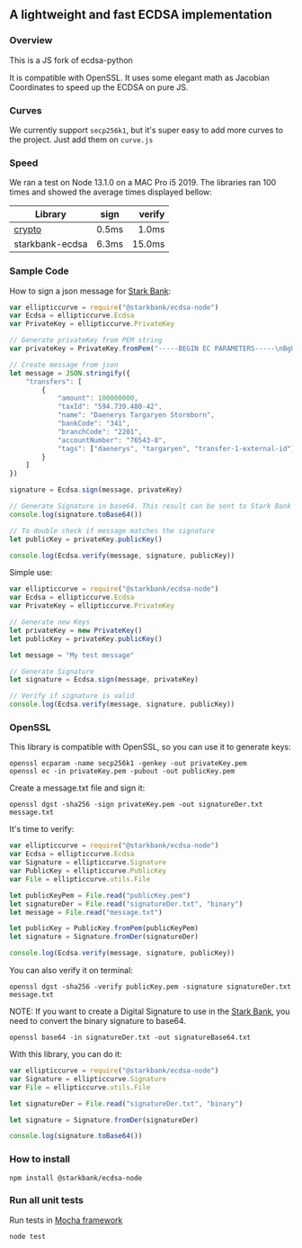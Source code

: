 ## A lightweight and fast ECDSA implementation

### Overview

This is a JS fork of ecdsa-python

It is compatible with OpenSSL.
It uses some elegant math as Jacobian Coordinates to speed up the ECDSA on pure JS.

### Curves

We currently support `secp256k1`, but it's super easy to add more curves to the project. Just add them on `curve.js`

### Speed

We ran a test on Node 13.1.0 on a MAC Pro i5 2019. The libraries ran 100 times and showed the average times displayed bellow:

| Library            | sign          | verify  |
| ------------------ |:-------------:| -------:|
| [crypto]           |     0.5ms     |  1.0ms  |
| starkbank-ecdsa    |     6.3ms     | 15.0ms  |


### Sample Code

How to sign a json message for [Stark Bank]:

```js
var ellipticcurve = require("@starkbank/ecdsa-node")
var Ecdsa = ellipticcurve.Ecdsa
var PrivateKey = ellipticcurve.PrivateKey

// Generate privateKey from PEM string
var privateKey = PrivateKey.fromPem("-----BEGIN EC PARAMETERS-----\nBgUrgQQACg==\n-----END EC PARAMETERS-----\n-----BEGIN EC PRIVATE KEY-----\nMHQCAQEEIODvZuS34wFbt0X53+P5EnSj6tMjfVK01dD1dgDH02RzoAcGBSuBBAAK\noUQDQgAE/nvHu/SQQaos9TUljQsUuKI15Zr5SabPrbwtbfT/408rkVVzq8vAisbB\nRmpeRREXj5aog/Mq8RrdYy75W9q/Ig==\n-----END EC PRIVATE KEY-----\n")

// Create message from json
let message = JSON.stringify({
    "transfers": [
        {
            "amount": 100000000,
            "taxId": "594.739.480-42",
            "name": "Daenerys Targaryen Stormborn",
            "bankCode": "341",
            "branchCode": "2201",
            "accountNumber": "76543-8",
            "tags": ["daenerys", "targaryen", "transfer-1-external-id"]
        }
    ]
})

signature = Ecdsa.sign(message, privateKey)

// Generate Signature in base64. This result can be sent to Stark Bank in header as Digital-Signature parameter
console.log(signature.toBase64())

// To double check if message matches the signature
let publicKey = privateKey.publicKey()

console.log(Ecdsa.verify(message, signature, publicKey))
```

Simple use:

```js
var ellipticcurve = require("@starkbank/ecdsa-node")
var Ecdsa = ellipticcurve.Ecdsa
var PrivateKey = ellipticcurve.PrivateKey

// Generate new Keys
let privateKey = new PrivateKey()
let publicKey = privateKey.publicKey()

let message = "My test message"

// Generate Signature
let signature = Ecdsa.sign(message, privateKey)

// Verify if signature is valid
console.log(Ecdsa.verify(message, signature, publicKey))
```

### OpenSSL

This library is compatible with OpenSSL, so you can use it to generate keys:

```
openssl ecparam -name secp256k1 -genkey -out privateKey.pem
openssl ec -in privateKey.pem -pubout -out publicKey.pem
```

Create a message.txt file and sign it:

```
openssl dgst -sha256 -sign privateKey.pem -out signatureDer.txt message.txt
```

It's time to verify:

```js
var ellipticcurve = require("@starkbank/ecdsa-node")
var Ecdsa = ellipticcurve.Ecdsa
var Signature = ellipticcurve.Signature
var PublicKey = ellipticcurve.PublicKey
var File = ellipticcurve.utils.File

let publicKeyPem = File.read("publicKey.pem")
let signatureDer = File.read("signatureDer.txt", "binary")
let message = File.read("message.txt")

let publicKey = PublicKey.fromPem(publicKeyPem)
let signature = Signature.fromDer(signatureDer)

console.log(Ecdsa.verify(message, signature, publicKey))
```

You can also verify it on terminal:

```
openssl dgst -sha256 -verify publicKey.pem -signature signatureDer.txt message.txt
```

NOTE: If you want to create a Digital Signature to use in the [Stark Bank], you need to convert the binary signature to base64.

```
openssl base64 -in signatureDer.txt -out signatureBase64.txt
```

With this library, you can do it:

```js
var ellipticcurve = require("@starkbank/ecdsa-node")
var Signature = ellipticcurve.Signature
var File = ellipticcurve.utils.File

let signatureDer = File.read("signatureDer.txt", "binary")

let signature = Signature.fromDer(signatureDer)

console.log(signature.toBase64())
```

[Stark Bank]: https://starkbank.com

### How to install

```
npm install @starkbank/ecdsa-node
```

### Run all unit tests
Run tests in [Mocha framework]

```
node test
```

[Mocha framework]: https://mochajs.org/#getting-started
[crypto]: https://nodejs.org/api/crypto.html
[ecdsa]: https://www.npmjs.com/package/ecdsa